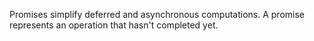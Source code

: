 Promises simplify deferred and asynchronous computations. A promise represents an operation that hasn't completed yet.
